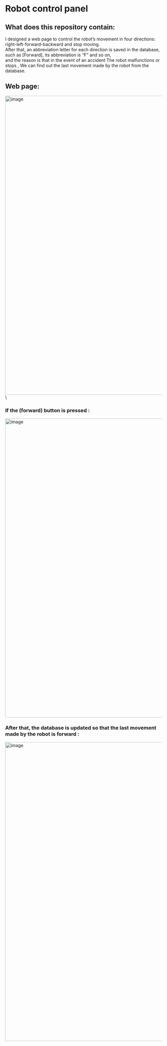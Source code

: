 # Robot control panel

## What does this repository contain:
I designed a web page to control the robot’s movement in four directions: right-left-forward-backward and stop moving. <br> 
After that, an abbreviation letter for each direction is saved in the database, such as [Forward], its abbreviation is “F” and so on,<br>
and the reason is that in the event of an accident The robot malfunctions or stops , We can find out the last movement made by the robot from the database.

## Web page:
<img width="960" alt="image" src="https://user-images.githubusercontent.com/108204114/183435461-95eae7d2-e430-401f-98ff-43c70b9cf1e0.png">\

###  If the (forward) button is pressed :

<img width="960" alt="image" src="https://user-images.githubusercontent.com/108204114/183434706-412fa38c-eeea-4405-a664-57b0ff56ce23.png">

### After that, the database is updated so that the last movement made by the robot is forward :

<img width="960" alt="image" src="https://user-images.githubusercontent.com/108204114/183433049-1211d9e6-b7b0-428a-9c5a-224bec608ced.png">

